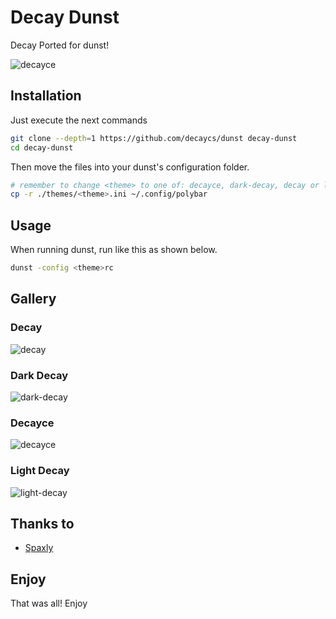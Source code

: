 # Decay Dunst

Decay Ported for dunst!

![decayce](./.assets/decayce.png)

## Installation

Just execute the next commands

```sh
git clone --depth=1 https://github.com/decaycs/dunst decay-dunst
cd decay-dunst
```

Then move the files into your dunst's configuration folder.

```sh
# remember to change <theme> to one of: decayce, dark-decay, decay or light-decay
cp -r ./themes/<theme>.ini ~/.config/polybar
```

## Usage

When running dunst, run like this as shown below.
```sh
dunst -config <theme>rc
```

## Gallery

### Decay

![decay](./.assets/decay.png)

### Dark Decay

![dark-decay](./.assets/darkdecay.png)

### Decayce

![decayce](./.assets/decayce.png)

### Light Decay

![light-decay](./.assets/lightdecay.png)

## Thanks to

- [Spaxly](https://github.com/Spaxly)

## Enjoy

That was all! Enjoy
